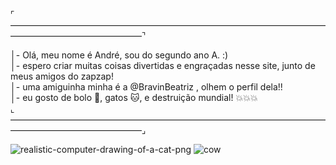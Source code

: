  ⌜———————————————————————————————————————————————————⌝

│- Olá, meu nome é André, sou do segundo ano A. :)   
│- espero criar muitas coisas divertidas e engraçadas nesse site, junto de meus amigos do zapzap!  
│- uma amiguinha minha é a @BravinBeatriz , olhem o perfil dela!!   
│- eu gosto de bolo 🎂, gatos 🐱, e destruição mundial! 💥💥💥                                                 
 ⌞———————————————————————————————————————————————————⌟
<!---
AndreVictor31/AndreVictor31 is a ✨ special ✨ repository because its `README.md` (this file) appears on your GitHub profile.
You can click the Preview link to take a look at your changes.
--->
![realistic-computer-drawing-of-a-cat-png](https://github.com/AndreVictor31/AndreVictor31/assets/169856691/5a465e7a-27ef-4aff-9c8b-0ec702f54c2c)
![cow](https://github.com/AndreVictor31/AndreVictor31/assets/169856691/a932b922-eb0e-40e2-ac2d-4c1a8a65987a)



